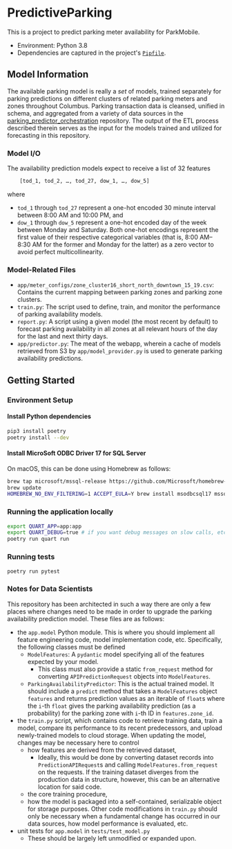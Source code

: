 # PredictiveParking
This is a project to predict parking meter availability for ParkMobile.

- Environment: Python 3.8
- Dependencies are captured in the project's [`Pipfile`](Pipfile).

## Model Information
The available parking model is really a *set* of models, trained separately for
parking predictions on different clusters of related parking meters and zones
throughout Columbus. Parking transaction data is cleansed, unified in schema,
and aggregated from a variety of data sources in the
[parking_predictor_orchestration](https://github.com/SmartColumbusOS/parking_predictor_orchestration)
repository. The output of the ETL process described therein serves as the input
for the models trained and utilized for forecasting in this repository.

### Model I/O
The availability prediction models expect to receive a list of 32 features
```python
    [tod_1, tod_2, …, tod_27, dow_1, …, dow_5]
```
where
  - `tod_1` through `tod_27` represent a one-hot encoded 30 minute interval
    between 8:00 AM and 10:00 PM,
    and
  - `dow_1` through `dow_5` represent a one-hot encoded day of the week between
    Monday and Saturday.
Both one-hot encodings represent the first value of their respective categorical
variables (that is, 8:00 AM–8:30 AM for the former and Monday for the latter) as
a zero vector to avoid perfect multicollinearity.

### Model-Related Files
  - `app/meter_configs/zone_cluster16_short_north_downtown_15_19.csv`: Contains
    the current mapping between parking zones and parking zone clusters.
  - `train.py`: The script used to define, train, and monitor the performance of
    parking availability models.
  - `report.py`: A script using a given model (the most recent by default) to
    forecast parking availability in all zones at all relevant hours of the day
    for the last and next thirty days.
  - `app/predictor.py`: The meat of the webapp, wherein a cache of models
    retrieved from S3 by `app/model_provider.py` is used to generate parking
    availability predictions.

## Getting Started
### Environment Setup
#### Install Python dependencies
```bash
pip3 install poetry
poetry install --dev
```

#### Install MicroSoft ODBC Driver 17 for SQL Server
On macOS, this can be done using Homebrew as follows:
```bash
brew tap microsoft/mssql-release https://github.com/Microsoft/homebrew-mssql-release
brew update
HOMEBREW_NO_ENV_FILTERING=1 ACCEPT_EULA=Y brew install msodbcsql17 mssql-tools
```

### Running the application locally
```bash
export QUART_APP=app:app
export QUART_DEBUG=true # if you want debug messages on slow calls, etc.
poetry run quart run
```

### Running tests
```bash
poetry run pytest
```

### Notes for Data Scientists
This repository has been architected in such a way there are only a few places
where changes need to be made in order to upgrade the parking availability
prediction model. These files are as follows:
- the `app.model` Python module. This is where you should implement all feature
  engineering code, model implementation code, etc. Specifically, the following
  classes must be defined
  - `ModelFeatures`: A `pydantic` model specifying all of the features expected
    by your model.
    - This class must also provide a static `from_request` method for
      converting `APIPredictionRequest` objects into `ModelFeatures`.
  - `ParkingAvailabilityPredictor`: This is the actual trained model. It should
    include a `predict` method that takes a `ModelFeatures` object `features`
    and returns prediction values as an iterable of `float`s where the `i`-th
    `float` gives the parking availability prediction (as a probability) for
    the parking zone with `i`-th ID in `features.zone_id`.
- the `train.py` script, which contains code to retrieve training data, train a
  model, compare its performance to its recent predecessors, and upload
  newly-trained models to cloud storage. When updating the model, changes may be
  necessary here to control
  - how features are derived from the retrieved dataset,
    - Ideally, this would be done by converting dataset records into
      `PredictionAPIRequest`s and calling `ModelFeatures.from_request` on the
      requests. If the training dataset diverges from the production data in
      structure, however, this can be an alternative location for said code.
  - the core training procedure,
  - how the model is packaged into a self-contained, serializable object for
    storage purposes.
  Other code modifications in `train.py` should only be necessary when a
  fundamental change has occurred in our data sources, how model performance is
  evaluated, etc.
- unit tests for `app.model` in `tests/test_model.py`
  - These should be largely left unmodified or expanded upon.